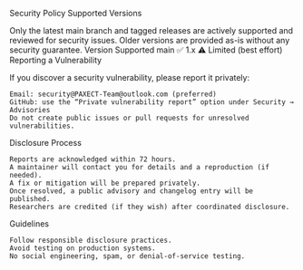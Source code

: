 Security Policy
Supported Versions

Only the latest main branch and tagged releases are actively supported and reviewed for security issues.
Older versions are provided as-is without any security guarantee.
Version 	Supported
main 	✅
1.x 	⚠️ Limited (best effort)
Reporting a Vulnerability

If you discover a security vulnerability, please report it privately:

    Email: security@PAXECT-Team@outlook.com (preferred)
    GitHub: use the “Private vulnerability report” option under Security → Advisories
    Do not create public issues or pull requests for unresolved vulnerabilities.

Disclosure Process

    Reports are acknowledged within 72 hours.
    A maintainer will contact you for details and a reproduction (if needed).
    A fix or mitigation will be prepared privately.
    Once resolved, a public advisory and changelog entry will be published.
    Researchers are credited (if they wish) after coordinated disclosure.

Guidelines

    Follow responsible disclosure practices.
    Avoid testing on production systems.
    No social engineering, spam, or denial-of-service testing.
